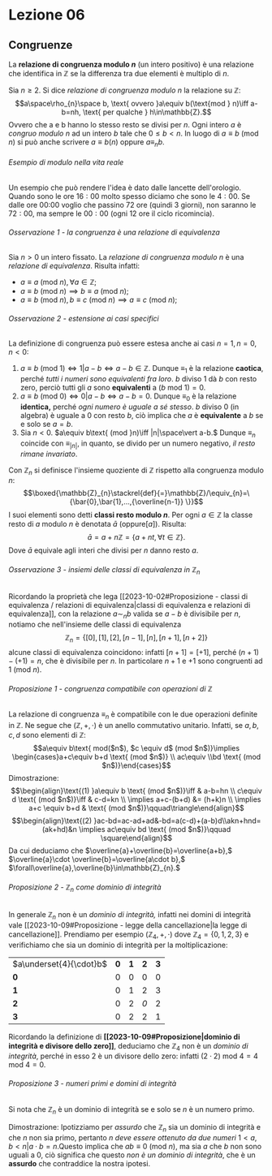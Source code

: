 # Lezione 06
## Congruenze
La **relazione di congruenza modulo $n$** (un intero positivo) è una relazione che identifica in $\mathbb{Z}$ se la differenza tra due elementi è multiplo di $n$.

Sia $n\ge2$. Si dice *relazione di congruenza modulo $n$* la relazione su $\mathbb{Z}$:$$a\space\rho_{n}\space b, \text{ ovvero }a\equiv b(\text{mod } n)\iff a-b=nh, \text{ per qualche } h\in\mathbb{Z}.$$Ovvero che a e b hanno lo stesso resto se divisi per $n$. Ogni intero $a$ è *congruo modulo $n$* ad un intero $b$ tale che $0\le b<n$. In luogo di $a\equiv b\text{ (mod }n)$ si può anche scrivere $a\equiv b(n)$ oppure $a\equiv_{n} b$.

###### Esempio di modulo nella vita reale
Un esempio che può rendere l'idea è dato dalle lancette dell'orologio. Quando sono le ore $16:00$ molto spesso diciamo che sono le $4:00$. Se dalle ore 00:00 voglio che passino 72 ore (quindi 3 giorni), non saranno le $72:00$, ma sempre le $00:00$ (ogni 12 ore il ciclo ricomincia).
###### Osservazione 1 - la congruenza è una relazione di equivalenza
Sia $n>0$ un intero fissato. La *relazione di congruenza modulo* $n$ è una *relazione di equivalenza*. Risulta infatti:
- $a \equiv a \text{ (mod }n), \forall a\in\mathbb{Z};$
- $a\equiv b\text{ (mod }n)\implies b\equiv a\text{ (mod }n);$
- $a\equiv b\text{ (mod }n), b\equiv c\text{ (mod }n) \implies a\equiv c\text{ (mod }n);$
###### Osservazione 2 - estensione ai casi specifici
La definizione di congruenza può essere estesa anche ai casi $n=1,n=0,n<0:$
1) $a\equiv b\text{ (mod }1)\iff1|a-b\iff a-b\in\mathbb{Z}.$ Dunque $\equiv_{1}$ è la relazione **caotica**, perché *tutti i numeri sono equivalenti fra loro*. $b$ diviso $1$ dà $b$ con resto zero, perciò tutti gli $a$ sono **equivalenti** a $(b \text{ mod }1)=0$. 
2) $a \equiv b\text{ (mod }0)\iff 0|a-b\iff a-b=0.$ Dunque $\equiv_{0}$ è la relazione **identica,** perché *ogni numero è uguale a sé stesso*. $b$ diviso $0$ (in algebra) è uguale a $0$ con resto $b$, ciò implica che $a$ è **equivalente** a $b$ se e solo se $a=b$.
3) Sia $n<0.$ $a\equiv b\text{ (mod }n)\iff |n|\space\vert a-b.$ Dunque $\equiv_n$ coincide con $\equiv_{|n|},$ in quanto, se divido per un numero negativo, *il resto rimane invariato*. 

Con $\mathbb{Z}_{n}$ si definisce l'insieme quoziente di $\mathbb{Z}$ rispetto alla congruenza modulo $n$:$$\boxed{\mathbb{Z}_{n}\stackrel{def}{=}\mathbb{Z}/\equiv_{n}=\{\bar{0},\bar{1},...,{\overline{n-1}} \}}$$I suoi elementi sono detti **classi resto modulo $n$**. Per ogni $a\in \mathbb{Z}$ la classe resto di $a$ modulo $n$ è denotata $\bar{a}$ (oppure$[a]$). Risulta:$$\bar{a}=a+n\mathbb{Z}=\{a+nt,\forall  t\in \mathbb{Z}\}.$$Dove $\bar{a}$ equivale agli interi che divisi per $n$ danno resto $a.$ 
###### Osservazione 3 - insiemi delle classi di equivalenza in $\mathbb{Z}_{n}$
Ricordando la proprietà che lega [[2023-10-02#Proposizione - classi di equivalenza / relazioni di equivalenza|classi di equivalenza e relazioni di equivalenza]], con la relazione $a\sim_{n} b$ valida se $a-b$ è divisibile per $n$, notiamo che nell'insieme delle classi di equivalenza $$\mathbb{Z}_{n}=\{[0],[1],[2],[n-1],[n],[n+1],[n+2] \}$$alcune classi di equivalenza coincidono: infatti $[n+1]=[+1]$, perché $(n+1)-(+1)=n$, che è divisibile per $n$. In particolare $n+1$ e $+1$ sono congruenti ad $1 \text{ (mod }n)$.

###### Proposizione 1 - congruenza compatibile con operazioni di $\mathbb{Z}$
La relazione di congruenza $\equiv_n$ è compatibile con le due operazioni definite in $\mathbb{Z}$. Ne segue che $(\mathbb{Z},+,\cdot)$ è un anello commutativo unitario. Infatti, se $a,b,c,d$ sono elementi di $\mathbb{Z}$:$$a\equiv b\text{ mod($n$), $c \equiv d$ (mod $n$)}\implies \begin{cases}a+c\equiv b+d \text{ (mod $n$)}  \\
ac\equiv  \\bd \text{ (mod $n$)}\end{cases}$$Dimostrazione:$$\begin{align}\text{(1) }a\equiv b \text{ (mod $n$)}\iff & a-b=hn \\ c\equiv d \text{ (mod $n$)}\iff & c-d=kn \\ \implies a+c-(b+d) &= (h+k)n \\ \implies a+c \equiv b+d & \text{ (mod $n$)}\qquad\triangle\end{align}$$$$\begin{align}\text{(2) }ac-bd=ac-ad+ad&-bd=a(c-d)+(a-b)d\\akn+hnd=(ak+hd)&n \implies ac\equiv bd \text{ (mod $n$)}\qquad \square\end{align}$$
Da cui deduciamo che $\overline{a}+\overline{b}=\overline{a+b},$ $\overline{a}\cdot \overline{b}=\overline{a\cdot b},$ $\forall\overline{a},\overline{b}\in\mathbb{Z}_{n}.$ 

###### Proposizione 2 - $\mathbb{Z}_{n}$ come dominio di integrità
In generale $\mathbb{Z}_{n}$ non è un *dominio di integrità,* infatti nei domini di integrità vale [[2023-10-09#Proposizione - legge della cancellazione|la legge di cancellazione]]. Prendiamo per esempio $(\mathbb{Z}_{4},+,\cdot)$ dove $\mathbb{Z}_{4}=\{0,1,2,3 \}$ e verifichiamo che sia un dominio di integrità per la moltiplicazione:

|                         |       |       |       |       |
| ----------------------- | ----- | ----- | ----- | ----- |
| $a\underset{4}{\cdot}b$ | **0** | **1** | **2** | **3** |
| **0**                   | 0     | 0     | 0     | 0     |
| **1**                   | 0     | 1     | 2     | 3     |
| **2**                   | 0     | 2     | *0*     | 2     |
| **3**                   | 0     | 2     | 2     | 1     | 

Ricordando la definizione di **[[2023-10-09#Proposizione|dominio di integrità e divisore dello zero]]**, deduciamo che $\mathbb{Z}_{4}$ non è un *dominio di integrità*, perché in esso $2$ è un divisore dello zero: infatti $(2\cdot2)\text{ mod }4=4\text{ mod }4=0.$ 
###### Proposizione 3 - numeri primi e domini di integrità
Si nota che $\mathbb{Z}_n$ è un dominio di integrità se e solo se $n$ è un numero primo. 

Dimostrazione:
Ipotizziamo per *assurdo* che $\mathbb{Z}_{n}$ sia un dominio di integrità e che $n$ non sia primo, pertanto $n$ *deve essere ottenuto da due numeri* $1<a,b<n|a\cdot b=n.$Questo implica che $ab\equiv 0\text{ (mod }n)$, ma sia $a$ che $b$ non sono uguali a $0$, ciò significa che questo *non è un dominio di integrità*, che è un **assurdo** che contraddice la nostra ipotesi.

